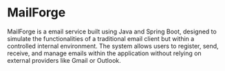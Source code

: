 # MailForge
MailForge is a email service built using Java and Spring Boot, designed to simulate the functionalities of a traditional email client but within a controlled internal environment. The system allows users to register, send, receive, and manage emails within the application without relying on external providers like Gmail or Outlook.

